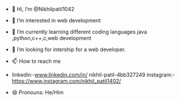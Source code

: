 - 👋 Hi, I’m @Nikhilpatil1042
- 👀 I’m interested in web development 
- 🌱 I’m currently learning different coding languages java ,python,c++,c,web development
- 💞️ I’m looking for intership for a web developer.
- 📫 How to reach me
- linkedin:-www.linkedin.com/in/
nikhil-patil-4bb327249
instagram:-https://www.instagram.com/nikhil_patil1402/

- 😄 Pronouns: He/Him

<!---
Nikhilpatil1042/Nikhilpatil1042 is a ✨ special ✨ repository because its `README.md` (this file) appears on your GitHub profile.
You can click the Preview link to take a look at your changes.
--->
